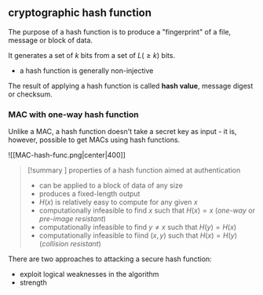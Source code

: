 ## cryptographic hash function
The purpose of a hash function is to produce a "fingerprint" of a file, message or block of data.

It generates a set of $k$ bits from a set of $L(\geq k)$ bits.
- a hash function is generally non-injective

The result of applying a hash function is called **hash value**, message digest or checksum.

### MAC with one-way hash function

Unlike a MAC, a hash function doesn't take a secret key as input - it is, however, possible to get MACs using hash functions.

![[MAC-hash-func.png|center|400]]


> [!summary ] properties of a hash function aimed at authentication
> - can be applied to a block of data of any size
> - produces a fixed-length output
> - $H(x)$ is relatively easy to compute for any given $x$
> - computationally infeasible to find $x$ such that $H(x)=x$ (*one-way* or *pre-image resistant*)
> - computationally infeasible to find $y \neq x$ such that $H(y)=H(x)$
> - computationally infeasible to fiind $(x,y)$ such that $H(x)=H(y)$ (*collision resistant*)

There are two approaches to attacking a secure hash function:
- exploit logical weaknesses in the algorithm
- strength